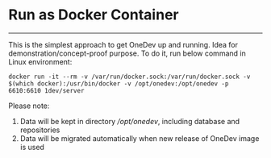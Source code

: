 # Run as Docker Container
------

This is the simplest approach to get OneDev up and running. Idea for demonstration/concept-proof purpose. To do it, run below command in Linux environment:
```
docker run -it --rm -v /var/run/docker.sock:/var/run/docker.sock -v $(which docker):/usr/bin/docker -v /opt/onedev:/opt/onedev -p 6610:6610 1dev/server
```

Please note:

1.  Data will be kept in directory _/opt/onedev_, including database and repositories 
2.  Data will be migrated automatically when new release of OneDev image is used